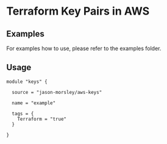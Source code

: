﻿# Terraform Key Pairs in AWS

## Examples

For examples how to use, please refer to the examples folder.

## Usage

```
module "keys" {

  source = "jason-morsley/aws-keys"

  name = "example"

  tags = {
    Terraform = "true"
  }

}
```
